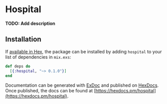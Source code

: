 # Hospital

**TODO: Add description**

## Installation

If [available in Hex](https://hex.pm/docs/publish), the package can be installed
by adding `hospital` to your list of dependencies in `mix.exs`:

```elixir
def deps do
  [{:hospital, "~> 0.1.0"}]
end
```

Documentation can be generated with [ExDoc](https://github.com/elixir-lang/ex_doc)
and published on [HexDocs](https://hexdocs.pm). Once published, the docs can
be found at [https://hexdocs.pm/hospital](https://hexdocs.pm/hospital).

